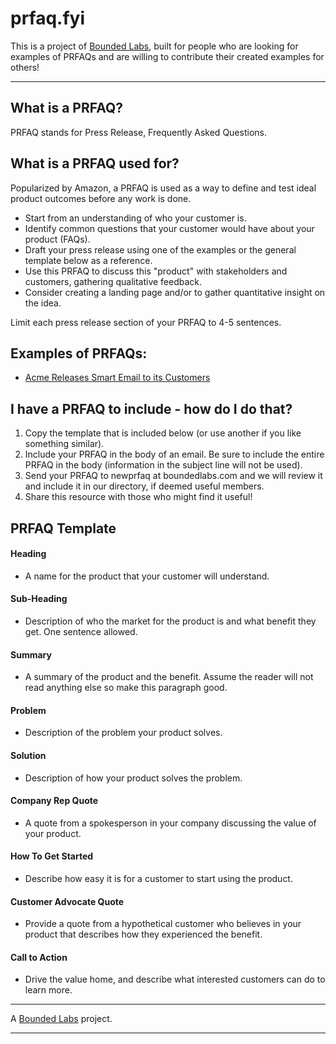 # prfaq.fyi

This is a project of [Bounded Labs](https://www.boundedlabs.com), built for people who are looking for examples of PRFAQs and are willing to contribute their created examples for others!
* * * 

## What is a PRFAQ?

PRFAQ stands for Press Release, Frequently Asked Questions. 

## What is a PRFAQ used for?

Popularized by Amazon, a PRFAQ is used as a way to define and test ideal product outcomes before any work is done.

*   Start from an understanding of who your customer is.
*   Identify common questions that your customer would have about your product (FAQs). 
*   Draft your press release using one of the examples or the general template below as a reference. 
*   Use this PRFAQ to discuss this "product" with stakeholders and customers, gathering qualitative feedback. 
*   Consider creating a landing page and/or to gather quantitative insight on the idea.

Limit each press release section of your PRFAQ to 4-5 sentences.

## Examples of PRFAQs:

*  [Acme Releases Smart Email to its Customers](https://github.com/bounded-labs/prfaq/blob/main/collection/AcmeReleasesSmartEmailtoitscustomers.md)

## I have a PRFAQ to include - how do I do that? 

1.  Copy the template that is included below (or use another if you like something similar).
2.  Include your PRFAQ in the body of an email. Be sure to include the entire PRFAQ in the body (information in the subject line will not be used). 
3.  Send your PRFAQ to newprfaq at boundedlabs.com and we will review it and include it in our directory, if deemed useful members. 
4.  Share this resource with those who might find it useful!

## PRFAQ Template

#### Heading
*  A name for the product that your customer will understand.

#### Sub-Heading
*  Description of who the market for the product is and what benefit they get. One sentence allowed.

#### Summary
*  A summary of the product and the benefit. Assume the reader will not read anything else so make this paragraph good.

#### Problem
*  Description of the problem your product solves.

#### Solution
*  Description of how your product solves the problem.

#### Company Rep Quote
*  A quote from a spokesperson in your company discussing the value of your product.

#### How To Get Started
*  Describe how easy it is for a customer to start using the product.

#### Customer Advocate Quote
*  Provide a quote from a hypothetical customer who believes in your product that describes how they experienced the benefit.

#### Call to Action
*  Drive the value home, and describe what interested customers can do to learn more.



* * *
A [Bounded Labs](boundedlabs.com) project.
* * *

